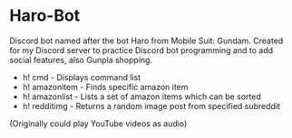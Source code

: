 # Haro-Bot
Discord bot named after the bot Haro from Mobile Suit: Gundam. Created for my Discord server to practice Discord bot programming and to add social features, also Gunpla shopping.

- h! cmd - Displays command list
- h! amazonitem - Finds specific amazon item
- h! amazonlist - Lists a set of amazon items which can be sorted
- h! redditimg - Returns a random image post from specified subreddit

(Originally could play YouTube videos as audio) 
